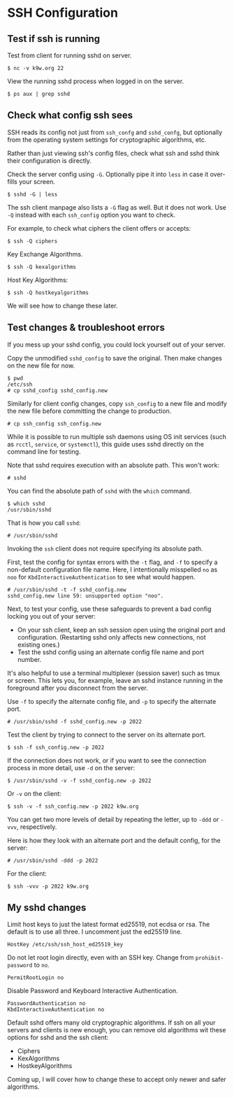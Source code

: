 # SSH Configuration

## Test if ssh is running

Test from client for running sshd on server.

```
$ nc -v k9w.org 22
```

View the running sshd process when logged in on the server.

```
$ ps aux | grep sshd
```

## Check what config ssh sees

SSH reads its config not just from `ssh_confg` and `sshd_confg`, but
optionally from the operating system settings for cryptographic
algorithms, etc.

Rather than just viewing ssh's config files, check what ssh and sshd
think their configuration is directly.

Check the server config using `-G`. Optionally pipe it into `less` in
case it over-fills your screen.

```
$ sshd -G | less
```

The ssh client manpage also lists a `-G` flag as well. But it does not
work. Use `-Q` instead with each `ssh_config` option you want to check.

For example, to check what ciphers the client offers or accepts:

```
$ ssh -Q ciphers
```

Key Exchange Algorithms.

```
$ ssh -Q kexalgorithms
```

Host Key Algorithms:

```
$ ssh -Q hostkeyalgorithms
```

We will see how to change these later.

## Test changes & troubleshoot errors

If you mess up your sshd config, you could lock yourself out of your
server.

Copy the unmodified `sshd_config` to save the original. Then make
changes on the new file for now.

```
$ pwd
/etc/ssh
# cp sshd_config sshd_config.new
```

Similarly for client config changes, copy `ssh_config` to a new file and
modify the new file before committing the change to production.

```
# cp ssh_config ssh_config.new
```

While it is possible to run multiple ssh daemons using OS init
services (such as `rcctl`, `service`, or `systemctl`), this guide uses
sshd directly on the command line for testing.

Note that sshd requires execution with an absolute path. This won't work:

```
# sshd
```

You can find the absolute path of `sshd` with the `which` command.

```
$ which sshd
/usr/sbin/sshd
```

That is how you call `sshd`:

```
# /usr/sbin/sshd
```

Invoking the `ssh` client does not require specifying its absolute
path.

First, test the config for syntax errors with the `-t` flag, and `-f`
to specify a non-default configuration file name. Here, I
intentionally misspelled `no` as `noo` for
`KbdInteractiveAuthentication` to see what would happen.

```
# /usr/sbin/sshd -t -f sshd_config.new
sshd_config.new line 59: unsupported option "noo".
```

Next, to test your config, use these safeguards to prevent a bad
config locking you out of your server:

- On your ssh client, keep an ssh session open using the original port
  and configuration. (Restarting sshd only affects new connections,
  not existing ones.)
- Test the sshd config using an alternate config file name and port
  number.

It's also helpful to use a terminal multiplexer (session saver) such
as tmux or screen. This lets you, for example, leave an sshd instance
running in the foreground after you disconnect from the server.

Use `-f` to specify the alternate config file, and `-p` to specify the
alternate port.

```
# /usr/sbin/sshd -f sshd_config.new -p 2022
```

Test the client by trying to connect to the server on its
alternate port.

```
$ ssh -f ssh_config.new -p 2022
```

If the connection does not work, or if you want to see the connection
process in more detail, use `-d` on the server:

```
$ /usr/sbin/sshd -v -f sshd_config.new -p 2022
```

Or `-v` on the client:

```
$ ssh -v -f ssh_config.new -p 2022 k9w.org
```

You can get two more levels of detail by repeating the letter, up to
`-ddd` or `-vvv`, respectively.

Here is how they look with an alternate port and the default config,
for the server:

```
# /usr/sbin/sshd -ddd -p 2022
```

For the client:

```
$ ssh -vvv -p 2022 k9w.org
```

## My sshd changes

Limit host keys to just the latest format ed25519, not ecdsa or
rsa. The default is to use all three. I uncomment just the ed25519
line.

```
HostKey /etc/ssh/ssh_host_ed25519_key
```

Do not let root login directly, even with an SSH key. Change from
`prohibit-password` to `no`.

```
PermitRootLogin no
```

Disable Password and Keyboard Interactive Authentication.

```
PasswordAuthentication no
KbdInteractiveAuthentication no
```

Default sshd offers many old cryptographic algorithms. If ssh on all
your servers and clients is new enough, you can remove old algorithms
wit these options for sshd and the ssh client:

- Ciphers
- KexAlgorithms
- HostkeyAlgorithms

Coming up, I will cover how to change these to accept only newer and
safer algorithms.


